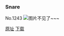 ### Snare
No.1243
![图片不见了~~~](https://imgs.xkcd.com/comics/snare.png)

[原址](https://xkcd.com//1243) [下载](https://imgs.xkcd.com/comics/snare.png)

